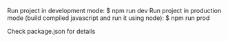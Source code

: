 Run project in development mode: $ npm run dev
Run project in production mode (build compiled javascript and run it using node): $ npm run prod

Check package.json for details
